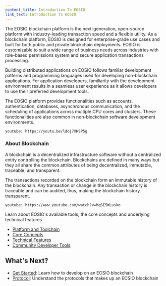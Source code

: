 ```yaml
---
content_title: Introduction To EOSIO
link_text: Introduction To EOSIO
---
```


The EOSIO blockchain platform is the next-generation, open-source platform with industry-leading transaction speed and a flexible utility. As a blockchain platform, EOSIO is designed for enterprise-grade use cases and built for both public and private blockchain deployments. EOSIO is customizable to suit a wide range of business needs across industries with role-based permissions system and secure application transactions processing.

Building distributed applications on EOSIO follows familiar development patterns and programming languages used for developing non-blockchain applications. For application developers, familiarity with the development environment results in a seamless user experience as it allows developers to use their preferred development tools.

The EOSIO platform provides functionalities such as accounts, authentication, databases, asynchronous communication, and the scheduling of applications across multiple CPU cores and clusters. These functionalities are also common in non-blockchain software development environments.

`youtube: https://youtu.be/ldoj7XHSP5g`

### About Blockchain
A blockchain is a decentralized infrastructure software without a centralized entity controlling the blockchain. Blockchains are defined in many ways but they all share the common attributes of being decentralized, immutable, traceable, and transparent.

The transactions recorded on the blockchain form an immutable history of the blockchain. Any transaction or change in the blockchain history is traceable and can be audited, thus, making the blockchain history transparent.

`youtube: https://www.youtube.com/watch?v=MqSE5WLusko`

Learn about EOSIO's available tools, the core concepts and underlying technical features

- [Platform and Toolchain](10_platform_and_toolchain.md)
- [Core Concepts](20_core_concepts.md)
- [Technical Features](30_technical_features.md)
- [Community Developer Tools](https://developers.eos.io/welcome/v2.2/community-developer-tools)

## What's Next?
- [Get Started](../30_getting-started-guide/index.md): Learn how to develop on an EOSIO blockchain
- [Protocol](../60_protocol-guides/index.md): Understand the protocols that makes up an EOSIO blockchain


